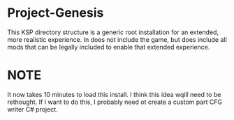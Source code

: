 # Project-Genesis

This KSP directory structure is a generic root installation for an extended, more realistic experience. In does not include the game, but does include all mods that can be legally included to enable that extended experience.

# NOTE

It now takes 10 minutes to load this install. I think this idea wqill need to be rethought. If I want to do this, I probably need ot create a custom part CFG writer C# project.
